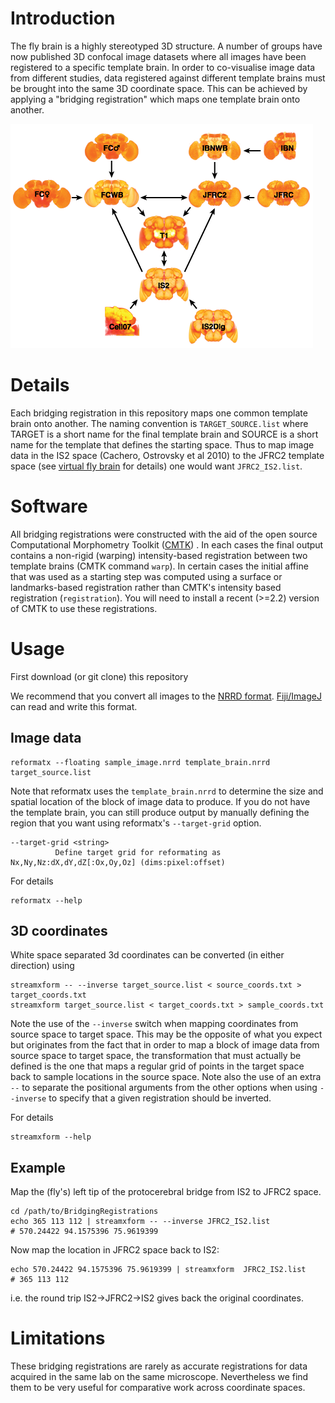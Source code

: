 Introduction
============
The fly brain is a highly stereotyped 3D structure.  A number of groups have now published 3D confocal image datasets where all images have been registered to a specific template brain. In order to co-visualise image data from different studies, data registered against different template brains must be brought into the same 3D coordinate space. This can be achieved by applying a "bridging registration" which maps one template brain onto another.

![bridgingregistrations](doc/brains_and_bridges_lowres.png)

Details
=======
Each bridging registration in this repository maps one common template brain onto another. The naming convention is `TARGET_SOURCE.list` where TARGET is a short name for the final template brain and SOURCE is a short name for the template that defines the starting space. Thus to map image data in the IS2 space (Cachero, Ostrovsky et al 2010) to the JFRC2 template space (see [virtual fly brain](http://www.virtualflybrain.org) for details) one would want `JFRC2_IS2.list`. 

Software
========
All bridging registrations were constructed with the aid of the open source Computational Morphometry Toolkit ([CMTK](http://www.nitrc.org/projects/cmtk/)) . In each cases the final output contains a non-rigid (warping) intensity-based registration between two template brains (CMTK command `warp`). In certain cases the initial affine that was used as a starting step was computed using a surface or landmarks-based registration rather than CMTK's intensity based registration (`registration`).  You will need to install a recent (>=2.2) version of CMTK to use these registrations.

Usage
=====

First download (or git clone) this repository

We recommend that you convert all images to the [NRRD format](http://teem.sourceforge.net/nrrd/). [Fiji/ImageJ](http://fiji.sc) can read and write this format.

Image data
----------

    reformatx --floating sample_image.nrrd template_brain.nrrd target_source.list

Note that reformatx uses the `template_brain.nrrd` to determine the size and spatial location of the block of image data to produce. If you do not have the template brain, you can still produce output by manually defining the region that you want using reformatx's `--target-grid` option. 

    --target-grid <string>
              Define target grid for reformating as Nx,Ny,Nz:dX,dY,dZ[:Ox,Oy,Oz] (dims:pixel:offset)

For details

    reformatx --help

3D coordinates
--------------

White space separated 3d coordinates can be converted (in either direction) using 

    streamxform -- --inverse target_source.list < source_coords.txt > target_coords.txt
    streamxform target_source.list < target_coords.txt > sample_coords.txt

Note the use of the `--inverse` switch when mapping coordinates from source space to target space. This may be the opposite of what you expect but originates from the fact that in order to map a block of image data from source space to target space, the transformation that must actually be defined is the one that maps a regular grid of points in the target space back to sample locations in the source space. Note also the use of an extra `--` to separate the positional arguments from the other options when using `--inverse` to specify that a given registration should be inverted.

For details

    streamxform --help

Example
-------
Map the (fly's) left tip of the protocerebral bridge from IS2 to JFRC2 space.

    cd /path/to/BridgingRegistrations
    echo 365 113 112 | streamxform -- --inverse JFRC2_IS2.list
    # 570.24422 94.1575396 75.9619399

Now map the location in JFRC2 space back to IS2:

    echo 570.24422 94.1575396 75.9619399 | streamxform  JFRC2_IS2.list
    # 365 113 112

i.e. the round trip IS2->JFRC2->IS2 gives back the original coordinates.

Limitations
===========
These bridging registrations are rarely as accurate registrations for data acquired in the same lab on the same microscope. Nevertheless we find them to be very useful for comparative work across coordinate spaces.
